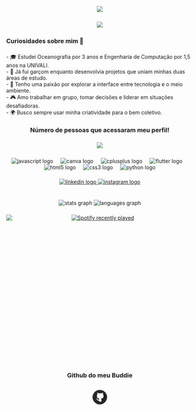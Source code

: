 <div align="center">
  <img height="100" src="https://raw.githubusercontent.com/BrunnerLivio/brunnerlivio/refs/heads/master/images/welcome.png"  />
</div>

###

<div align="center">
  <img height="250" src="apresentacaoff.gif"  />
</div>

###

<h3 align="left">Curiosidades sobre mim 🚀</h3>

###

<p align="left">- 🎓 Estudei Oceanografia por 3 anos e Engenharia de Computação por 1,5 anos na UNIVALI.  <br>- 💼 Já fui garçom enquanto desenvolvia projetos que uniam minhas duas áreas de estudo.  <br>- 🌊 Tenho uma paixão por explorar a interface entre tecnologia e o meio ambiente.  <br>- 🎮 Amo trabalhar em grupo, tomar decisões e liderar em situações desafiadoras.  <br>- 🌍 Busco sempre usar minha criatividade para o bem coletivo.</p>

###

<h3 align="center">Número de pessoas que acessaram meu perfil!</h3>

###

<div align="center">
  <img src="https://profile-counter.glitch.me/RafaelSR44/count.svg?"  />
</div>

###

<div align="center">
  <img src="https://cdn.jsdelivr.net/gh/devicons/devicon/icons/javascript/javascript-original.svg" height="40" alt="javascript logo"  />
  <img width="12" />
  <img src="https://cdn.jsdelivr.net/gh/devicons/devicon/icons/canva/canva-original.svg" height="40" alt="canva logo"  />
  <img width="12" />
  <img src="https://cdn.jsdelivr.net/gh/devicons/devicon/icons/cplusplus/cplusplus-original.svg" height="40" alt="cplusplus logo"  />
  <img width="12" />
  <img src="https://cdn.jsdelivr.net/gh/devicons/devicon/icons/flutter/flutter-original.svg" height="40" alt="flutter logo"  />
  <img width="12" />
  <img src="https://cdn.jsdelivr.net/gh/devicons/devicon/icons/html5/html5-original.svg" height="40" alt="html5 logo"  />
  <img width="12" />
  <img src="https://cdn.jsdelivr.net/gh/devicons/devicon/icons/css3/css3-original.svg" height="40" alt="css3 logo"  />
  <img width="12" />
  <img src="https://cdn.jsdelivr.net/gh/devicons/devicon/icons/python/python-original.svg" height="40" alt="python logo"  />
</div>

###

<div align="center">
  <a href="https://www.linkedin.com/in/rafael-santana-rodrigues/" target="_blank">
    <img src="https://raw.githubusercontent.com/maurodesouza/profile-readme-generator/master/src/assets/icons/social/linkedin/default.svg" width="52" height="40" alt="linkedin logo"  />
  </a>
  <a href="https://www.instagram.com/rafael_sr44/" target="_blank">
    <img src="https://raw.githubusercontent.com/maurodesouza/profile-readme-generator/master/src/assets/icons/social/instagram/default.svg" width="52" height="40" alt="instagram logo"  />
  </a>
</div>

###

<br clear="both">

<div align="center">
  <img src="https://github-readme-stats.vercel.app/api?username=RafaelSR44&hide_title=false&hide_rank=false&show_icons=true&include_all_commits=true&count_private=true&disable_animations=false&theme=dracula&locale=en&hide_border=false" height="150" alt="stats graph"  />
  <img src="https://github-readme-stats.vercel.app/api/top-langs?username=RafaelSR44&locale=en&hide_title=false&layout=compact&card_width=320&langs_count=5&theme=dracula&hide_border=false" height="150" alt="languages graph"  />
</div>

###

<img align="left" height="400" src="https://www.icegif.com/wp-content/uploads/icegif-1622.gif"  />

###

<div align="center">
  <a href="https://open.spotify.com/user/22nuv3t7cebfczjl7vvbhhlea">
    <img src="https://spotify-recently-played-readme.vercel.app/api?user=22nuv3t7cebfczjl7vvbhhlea&count=5&unique=false" alt="Spotify recently played"  />
  </a>
</div>

###

<br clear="both">

<h3 align="center">Github do meu Buddie</h3>

###

<div align="center">
	<a href="https://github.com/AndreLobo1" target="_blank">
		<img src="gitHubIcon.png" width="52" height="52" alt="github logo" />
	</a>
</div>
